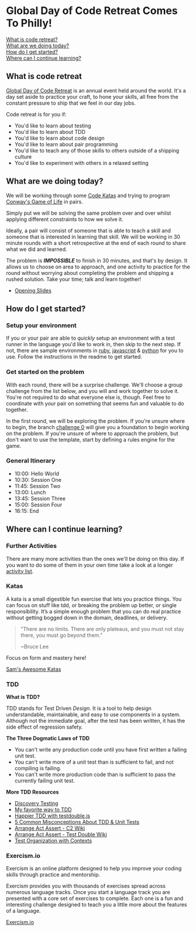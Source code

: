 # Global Day of Code Retreat Comes To Philly!

[What is code retreat?](#what-is-code-retreat)  
[What are we doing today?](#what-are-we-doing-today)  
[How do I get started?](#how-do-i-get-started)  
[Where can I continue learning?](#where-can-i-continue-learning)

## What is code retreat

[Global Day of Code Retreat](https://www.coderetreat.org/) is an annual event held around the world. It's a day set aside to practice your craft, to hone your skills, all free from the constant pressure to ship that we feel in our day jobs.

Code retreat is for you if:
- You'd like to learn about testing
- You'd like to learn about TDD
- You'd like to learn about code design
- You'd like to learn about pair programming
- You'd like to teach any of those skills to others outside of a shipping culture
- You'd like to experiment with others in a relaxed setting

## What are we doing today?

We will be working through some [Code Katas](#katas) and trying to program [Conway's Game of Life](https://en.wikipedia.org/wiki/Conway%27s_Game_of_Life) in pairs.

Simply put we will be solving the same problem over and over whilst applying different constraints
to how we solve it.

Ideally, a pair will consist of someone that is able to teach a skill and someone that is interested in learning that skill. We will be working in 30 minute rounds with a short retrospective at the end of each round to share what we did and learned.

The problem is __*IMPOSSIBLE*__ to finish in 30 minutes, and that's by design. It allows us to choose on area to approach, and one activity to practice for the round without worrying about completing the problem and shipping a rushed solution. Take your time; talk and learn together!

* [Opening Slides]()

## How do I get started?

### Setup your environment

If you or your pair are able to _quickly_ setup an environment with a test runner in the language you'd like to work in, then skip to the next step.
If not, there are sample environments in [ruby](/ruby), [javascript](/javascript) & [python](/python) for you to use. Follow the instructions in the readme to get started.


### Get started on the problem

With each round, there will be a surprise challenge. We'll choose a group challenge from the list below, and you will and work together to solve it. You're not required to do what everyone else is, though. Feel free to coordinate with your pair on something that seems fun and valuable to do together.

In the first round, we will be exploring the problem. If you're unsure where to begin, the branch [challenge 0]() will give you a foundation to begin working on the problem. If you're unsure of where to approach the problem, but don't want to use the template, start by defining a rules engine for the game.

### General Itinerary

* 10:00: Hello World
* 10:30: Session One
* 11:45: Session Two
* 13:00: Lunch
* 13:45: Session Three
* 15:00: Session Four
* 16:15: End


## Where can I continue learning?

### Further Activities

There are many more activities than the ones we'll be doing on this day. If you want to do some of them in your own time
take a look at a longer [activity list](./activity_list.md).

### Katas

A kata is a small digestible fun exercise that lets you practice things. You can focus on stuff like tdd, or breaking the problem up better, or single responsibility. It’s a simple enough problem that you can do real practice without getting bogged down in the domain, deadlines, or delivery.

> "There are no limits. There are only plateaus, and you must not stay there, you must go beyond them."
>
> ~Bruce Lee

Focus on form and mastery here!

[Sam's Awesome Katas](https://github.com/samjonester/awesome-katas)

### TDD

**What is TDD?**

TDD stands for Test Driven *Design*. It is a tool to help design understandable, maintainable, and easy to use components in a system. Although not the immediate goal, after the test has been written, it has the side effect of regression safety.

**The Three Dogmatic Laws of TDD**

- You can't write any production code until you have first written a failing unit test.
- You can't write more of a unit test than is sufficient to fail, and not compiling is failing.
- You can't write more production code than is sufficient to pass the currently failing unit test.

**More TDD Resources**
- [Discovery Testing](https://github.com/testdouble/contributing-tests/wiki/Discovery-Testing)
- [My favorite way to TDD](http://blog.testdouble.com/posts/2015-09-10-how-i-use-test-doubles.html)
- [Happier TDD with testdouble.js](http://blog.testdouble.com/posts/2016-06-05-happier-tdd-with-testdouble-js.html)
- [5 Common Misconceptions About TDD & Unit Tests](https://medium.com/javascript-scene/5-common-misconceptions-about-tdd-unit-tests-863d5beb3ce9#.i5t7oo4l6)
- [Arrange Act Assert - C2 Wiki](http://c2.com/cgi/wiki?ArrangeActAssert)
- [Arrange Act Assert - Test Double Wiki](https://github.com/testdouble/contributing-tests/wiki/Arrange-Act-Assert)
- [Test Organization with Contexts](http://blog.testdouble.com/posts/2017-02-17-test-organization-with-contexts.html)

### Exercism.io

Exercism is an online platform designed to help you improve your coding skills through practice and mentorship.

Exercism provides you with thousands of exercises spread across numerous language tracks. Once you start a language track you are presented with a core set of exercises to complete. Each one is a fun and interesting challenge designed to teach you a little more about the features of a language.

[Exercism.io](https://exercism.io/)

